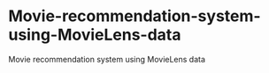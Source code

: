 # Movie-recommendation-system-using-MovieLens-data
Movie recommendation system using MovieLens data
